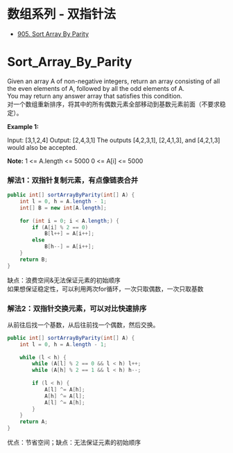 # 数组系列 - 双指针法

<!-- GFM-TOC -->
* [905. Sort Array By Parity](#Sort_Array_By_Parity)




# Sort_Array_By_Parity

Given an array A of non-negative integers, return an array consisting of all the even elements of A, followed by all the odd elements of A.
<br/>
You may return any answer array that satisfies this condition.
<br/>
对一个数组重新排序，将其中的所有偶数元素全部移动到基数元素前面（不要求稳定）。

**Example 1:**
> 
Input: [3,1,2,4]
Output: [2,4,3,1]
The outputs [4,2,3,1], [2,4,1,3], and [4,2,1,3] would also be accepted.

**Note:**
1 <= A.length <= 5000
0 <= A[i] <= 5000

### 解法1：双指针复制元素，有点像链表合并
```java
public int[] sortArrayByParity(int[] A) {
    int l = 0, h = A.length - 1;
    int[] B = new int[A.length];
    
    for (int i = 0; i < A.length;) {
        if (A[i] % 2 == 0)
            B[l++] = A[i++];
        else
            B[h--] = A[i++];
    }
    return B;
}
```
缺点：浪费空间&无法保证元素的初始顺序
<br/>
如果想保证稳定性，可以利用两次for循环，一次只取偶数，一次只取基数

### 解法2：双指针交换元素，可以对比快速排序
从前往后找一个基数，从后往前找一个偶数，然后交换。
```java
public int[] sortArrayByParity(int[] A) {
    int l = 0, h = A.length - 1;
    
    while (l < h) {
        while (A[l] % 2 == 0 && l < h) l++;
        while (A[h] % 2 == 1 && l < h) h--;
        
        if (l < h) {
            A[l] ^= A[h];
            A[h] ^= A[l];
            A[l] ^= A[h];
        }
    }
    return A;
}
```
优点：节省空间；缺点：无法保证元素的初始顺序



